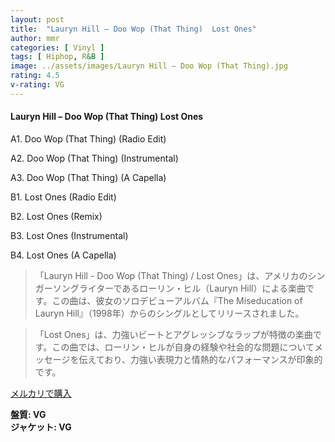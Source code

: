 ```yaml
---
layout: post
title:  "Lauryn Hill – Doo Wop (That Thing)  Lost Ones"
author: mmr
categories: [ Vinyl ]
tags: [ Hiphop, R&B ]
image: ../assets/images/Lauryn Hill – Doo Wop (That Thing).jpg
rating: 4.5
v-rating: VG
---
```


#### Lauryn Hill – Doo Wop (That Thing)  Lost Ones


A1. Doo Wop (That Thing) (Radio Edit)


A2. Doo Wop (That Thing) (Instrumental)


A3. Doo Wop (That Thing) (A Capella)


B1. Lost Ones (Radio Edit)


B2. Lost Ones (Remix)


B3. Lost Ones (Instrumental)


B4. Lost Ones (A Capella)


> 「Lauryn Hill - Doo Wop (That Thing) / Lost Ones」は、アメリカのシンガーソングライターであるローリン・ヒル（Lauryn Hill）による楽曲です。この曲は、彼女のソロデビューアルバム『The Miseducation of Lauryn Hill』（1998年）からのシングルとしてリリースされました。

> 「Lost Ones」は、力強いビートとアグレッシブなラップが特徴の楽曲です。この曲では、ローリン・ヒルが自身の経験や社会的な問題についてメッセージを伝えており、力強い表現力と情熱的なパフォーマンスが印象的です。

[メルカリで購入](https://jp.mercari.com/item/m23227409943)


<div class="mt-4 mb-4 d-flex align-items-center">
<strong class="mr-1">盤質: VG</strong>
</div>
<div class="mt-4 mb-4 d-flex align-items-center">
<strong class="mr-1">ジャケット: VG</strong>
</div>